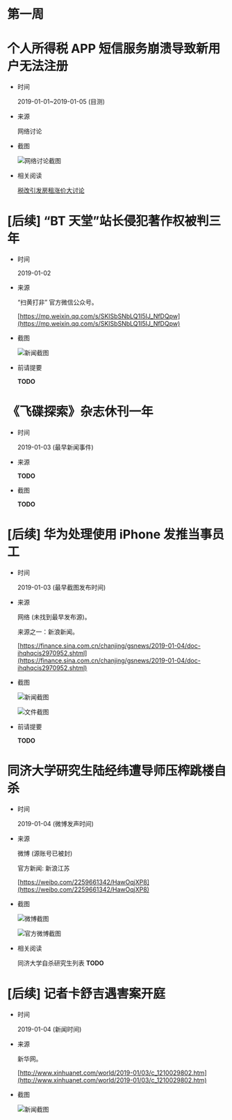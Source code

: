第一周
======

# 个人所得税 APP 短信服务崩溃导致新用户无法注册

+ 时间

    2019-01-01~2019-01-05 (目测)

+ 来源

    网络讨论
    
+ 截图

    ![网络讨论截图](assets/2019-01-01-personal-income-tax.png)

+ 相关阅读

    [税改引发房租涨价大讨论](../00/README.md#税改引发房租涨价大讨论)

# [后续] “BT 天堂”站长侵犯著作权被判三年

+ 时间

    2019-01-02
 
+ 来源

    “扫黄打非” 官方微信公众号。
    
    [https://mp.weixin.qq.com/s/SKISbSNbLQ1I5IJ_NfDQpw](https://mp.weixin.qq.com/s/SKISbSNbLQ1I5IJ_NfDQpw)

+ 截图

    ![新闻截图](assets/2019-01-04-bt.png)

+ 前请提要

    __TODO__

# 《飞碟探索》杂志休刊一年

+ 时间
    
    2019-01-03 (最早新闻事件)
    
+ 来源

    __TODO__
    
+ 截图

    __TODO__

# [后续] 华为处理使用 iPhone 发推当事员工

+ 时间
    
    2019-01-03 (最早截图发布时间)
    
+ 来源

    网络 (未找到最早发布源)。

    来源之一：新浪新闻。
    
    [https://finance.sina.com.cn/chanjing/gsnews/2019-01-04/doc-ihqhqcis2970952.shtml](https://finance.sina.com.cn/chanjing/gsnews/2019-01-04/doc-ihqhqcis2970952.shtml)

+ 截图

    ![新闻截图](assets/2019-01-03-huawei-new-year.png)
    
    ![文件截图](assets/2019-01-03-huawei-new-year-detail.jpg)

+ 前请提要

    __TODO__

# 同济大学研究生陆经纬遭导师压榨跳楼自杀

+ 时间

    2019-01-04 (微博发声时间)

+ 来源

    微博 (源账号已被封)
    
    官方新闻: 新浪江苏
    
    [https://weibo.com/2259661342/HawOqjXP8](https://weibo.com/2259661342/HawOqjXP8)

+ 截图

    ![微博截图](assets/2019-01-04-tju-lujingwei-origin.jpg)
    
    ![官方微博截图](assets/2019-01-04-tju-lujingwei-news.png)

+ 相关阅读

    同济大学自杀研究生列表 __TODO__

# [后续] 记者卡舒吉遇害案开庭

+ 时间

    2019-01-04 (新闻时间)
    
+ 来源

    新华网。
    
    [http://www.xinhuanet.com/world/2019-01/03/c_1210029802.htm](http://www.xinhuanet.com/world/2019-01/03/c_1210029802.htm)

+ 截图

    ![新闻截图](assets/2019-01-04-Khashoggi.png)
